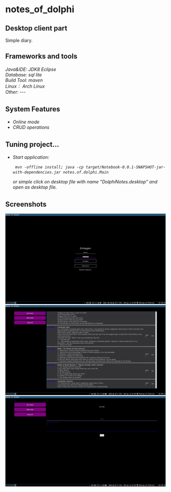 # notes_of_dolphi

<h2>Desktop client part</h2>
 Simple diary.
<h2>Frameworks and tools</h2>

<h6>
    Java&IDE: JDK8 Eclipse<br>
    Database: sql lite <br>
    Build Tool: maven<br>
    Linux： Arch Linux<br>
    Other: ---<br>
</h6>

<h2>System Features</h2>

<h6>
    <ul>
        <li>Online mode</li>
        <li>CRUD operations</li>
   </ul>

</h6>

<h2>Tuning project...</h2>

<h6>
    <ul>
     <li>Start application:<br>
     
     mvn -offline install; java -cp target/Notebook-0.0.1-SNAPSHOT-jar-with-dependencies.jar notes.of.dolphi.Main

or simple click on desktop file with name "DolphiNotes.desktop" and open as desktop file.


   </li>   
   </ul>
</h6>

<h2>Screenshots</h2>
<kbd><img src="screenshots/3.png"></kbd>
<kbd><img src="screenshots/2.png"></kbd>
<kbd><img src="screenshots/1.png"></kbd>






